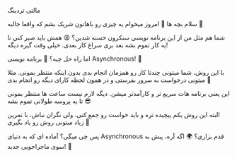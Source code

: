 مالتی تردینگ

سلام بچه ها 👋 امروز میخوام یه چیزی رو باهاتون شریک بشم که واقعا جالبه 🤯

شما هم مثل من از این برنامه نویسی سنکرون خسته شدین؟ 😩 همش باید صبر کنی تا یه کار تموم بشه بعد بری سراغ کار بعدی. خیلی وقت گیره دیگه! 

اما راه حل چیه؟ 🤔 برنامه نویسی Asynchronous! 🚀

با این روش، شما میتونی چندتا کار رو همزمان انجام بدی بدون اینکه منتظر بمونی. مثلا میتونی درخواست به سرور بفرستی و در همون لحظه کارای دیگه رو انجام بدی 🥳

این یعنی برنامه هات سریع تر و کارآمدتر میشن. دیگه لازم نیست ساعت ها منتظر بمونی تا یه پروسه طولانی تموم بشه 😎

البته این روش یکم پیچیده تره و باید حواست رو جمع کنی. ولی نگران نباش، با تمرین زیاد میتونی روش رو یاد بگیری 💪

پس چی میگی؟ آماده ای که به دنیای Asynchronous قدم بزاری؟ 🌍 اگه آره، پیش به سوی ماجراجویی جدید! 🚀
